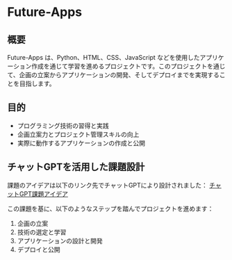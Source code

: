 # Future-Apps

## 概要
Future-Apps は、Python、HTML、CSS、JavaScript などを使用したアプリケーション作成を通じて学習を進めるプロジェクトです。このプロジェクトを通じて、企画の立案からアプリケーションの開発、そしてデプロイまでを実現することを目指します。

## 目的
- プログラミング技術の習得と実践
- 企画立案力とプロジェクト管理スキルの向上
- 実際に動作するアプリケーションの作成と公開

## チャットGPTを活用した課題設計
課題のアイデアは以下のリンク先でチャットGPTにより設計されました：
[チャットGPT課題アイデア](https://chatgpt.com/share/6785128e-bd60-800c-a5aa-42ff29a84354)

この課題を基に、以下のようなステップを踏んでプロジェクトを進めます：
1. 企画の立案
2. 技術の選定と学習
3. アプリケーションの設計と開発
4. デプロイと公開


